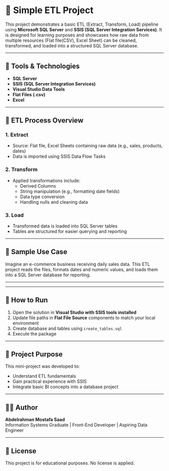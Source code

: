 # 🔄 Simple ETL Project

This project demonstrates a basic ETL (Extract, Transform, Load) pipeline using **Microsoft SQL Server** and **SSIS (SQL Server Integration Services)**. It is designed for learning purposes and showcases how raw data from multiple resources (Flat file(CSV), Excel Sheet) can be cleaned, transformed, and loaded into a structured SQL Server database.

---

## 🧰 Tools & Technologies

- **SQL Server**
- **SSIS (SQL Server Integration Services)**
- **Visual Studio Data Tools**
- **Flat Files (.csv)**
- **Excel**
---

## 📁 ETL Process Overview

### 1. Extract
- Source: Flat file, Excel Sheets containing raw data (e.g., sales, products, dates)
- Data is imported using SSIS Data Flow Tasks

### 2. Transform
- Applied transformations include:
  - Derived Columns
  - String manipulation (e.g., formatting date fields)
  - Data type conversion
  - Handling nulls and cleaning data

### 3. Load
- Transformed data is loaded into SQL Server tables
- Tables are structured for easier querying and reporting

---

## 🧪 Sample Use Case

Imagine an e-commerce business receiving daily sales data. This ETL project reads the files, formats dates and numeric values, and loads them into a SQL Server database for reporting.

---



---

## 🚀 How to Run

1. Open the solution in **Visual Studio with SSIS tools installed**
2. Update file paths in **Flat File Source** components to match your local environment
3. Create database and tables using `create_tables.sql`
4. Execute the package

---

## 📌 Project Purpose

This mini-project was developed to:
- Understand ETL fundamentals
- Gain practical experience with SSIS
- Integrate basic BI concepts into a database project

---

## 🧑‍💻 Author

**Abdelrahman Mostafa Saad**  
Information Systems Graduate | Front-End Developer | Aspiring Data Engineer

---

## 📜 License

This project is for educational purposes. No license is applied.
```
